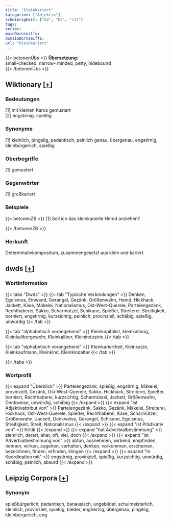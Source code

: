```yaml
---
title: "kleinkariert"
kategorien: ["Adjektiv"]
schwierigkeit: ["k2", "h3", "r17"]
tags:
series:
mainDornseiffs:
domainDornseiffs:
url: "kleinkariert"
---
```


{{< betonenÜbs >}}
**Übersetzung:**  
small-checked, narrow- minded, petty, hidebound  
{{< /betonenÜbs >}}

## Wiktionary [[+](https://de.wiktionary.org/wiki/kleinkariert)]

### Bedeutungen
[1] mit kleinen Karos gemustert  
[2] engstirnig. spießig  

### Synonyme
[1] kleinlich, pingelig, pedantisch, peinlich genau, übergenau, engstirnig, kleinbürgerlich, spießig  

### Oberbegriffe
[1] gemustert  

### Gegenwörter
[1] großkariert  

### Beispiele
{{< betonenZB >}}
[1] Soll ich das kleinkarierte Hemd anziehen?  

{{< /betonenZB >}}
### Herkunft
Determinativkompositum, zusammengesetzt aus klein und kariert.  



## dwds [[+](https://www.dwds.de/wb/kleinkariert)]

### Wortinformation
{{< tabs "Dwds" >}}
{{< tab "Typische Verbindungen" >}}
Denken, Egoismus, Einwand, Gerangel, Gezänk, Größenwahn, Hemd, Hickhack, Jackett, Käse, Mäkelei, Nationalismus, Ost-West-Querele, Parteiengezänk, Rechthaberei, Sakko, Scharmützel, Schikane, Spießer, Streiterei, Streitigkeit, borniert, engstirnig, kurzsichtig, peinlich, provinziell, schäbig, spießig, unwürdig
{{< /tab >}}

{{< tab "alphabetisch vorangehend" >}}
Kleinkapitalist, kleinkalibrig, Kleinkalibergewehr, Kleinkaliber, Kleinindustrie
{{< /tab >}}

{{< tab "alphabetisch vorangehend" >}}
Kleinkariertheit, Kleinkatze, Kleinkaufmann, Kleinkind, Kleinkindalter
{{< /tab >}}

{{< /tabs >}}

### Wortprofil
{{< expand "Überblick" >}} Parteiengezänk, spießig, engstirnig, Mäkelei, provinziell, Gezänk, Ost-West-Querele, Sakko, Hickhack, Streiterei, Spießer, borniert, Rechthaberei, kurzsichtig, Scharmützel, Jackett, Größenwahn, Denkweise, unwürdig, schäbig {{< /expand >}}
{{< expand "ist Adjektivattribut von" >}} Parteiengezänk, Sakko, Gezänk, Mäkelei, Streiterei, Hickhack, Ost-West-Querele, Spießer, Rechthaberei, Käse, Scharmützel, Größenwahn, Jackett, Denkweise, Gerangel, Schikane, Egoismus, Streitigkeit, Streit, Nationalismus {{< /expand >}}
{{< expand "ist Prädikativ von" >}} Kritik {{< /expand >}}
{{< expand "hat Adverbialbestimmung" >}} ziemlich, derart, eher, oft, viel, doch {{< /expand >}}
{{< expand "ist Adverbialbestimmung von" >}} abtun, ausnehmen, wirkend, empfinden, nennen, wirken, zugehen, verhalten, denken, vorkommen, erscheinen, bezeichnen, finden, erfinden, klingen {{< /expand >}}
{{< expand "in Koordination mit" >}} engstirnig, provinziell, spießig, kurzsichtig, unwürdig, schäbig, peinlich, absurd {{< /expand >}}

## Leipzig Corpora [[+](https://corpora.uni-leipzig.de/en/res?word=kleinkariert&corpusId=deu_newscrawl-public_2018)]


### Synonym
spießbürgerlich, pedantisch, banausisch, ungebildet, schulmeisterlich, kleinlich, provinziell, spießig, bieder, engherzig, übergenau, pingelig, kleinbürgerlich, eng

